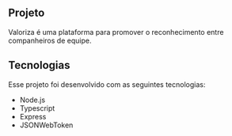 ## Projeto

Valoriza é uma plataforma para promover o reconhecimento entre companheiros de equipe.

## Tecnologias

Esse projeto foi desenvolvido com as seguintes tecnologias:

- Node.js
- Typescript
- Express
- JSONWebToken

